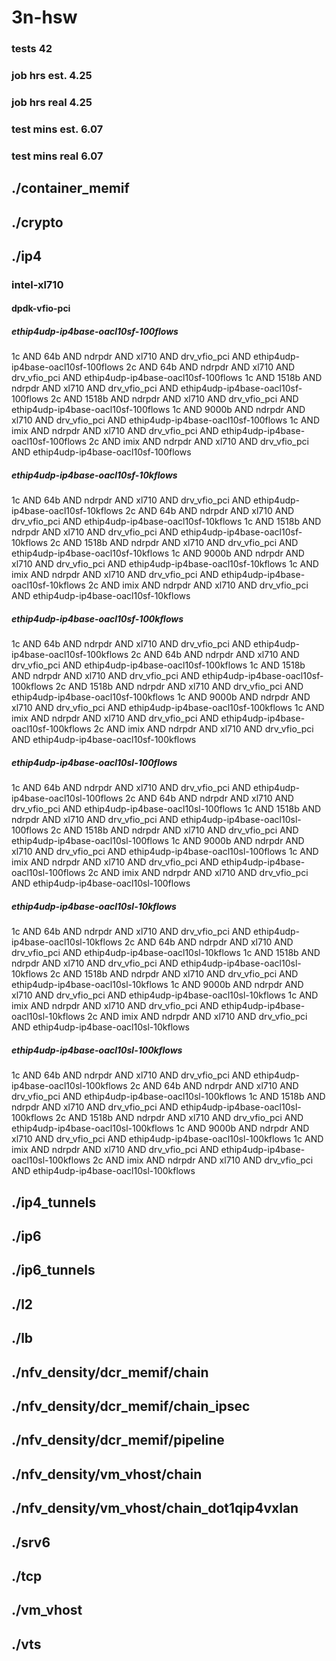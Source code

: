 # 3n-hsw
### tests 42
### job hrs est. 4.25
### job hrs real 4.25
### test mins est. 6.07
### test mins real 6.07
## ./container_memif
## ./crypto
## ./ip4
### intel-xl710
#### dpdk-vfio-pci
##### ethip4udp-ip4base-oacl10sf-100flows
1c AND 64b AND ndrpdr AND xl710 AND drv_vfio_pci AND ethip4udp-ip4base-oacl10sf-100flows
2c AND 64b AND ndrpdr AND xl710 AND drv_vfio_pci AND ethip4udp-ip4base-oacl10sf-100flows
1c AND 1518b AND ndrpdr AND xl710 AND drv_vfio_pci AND ethip4udp-ip4base-oacl10sf-100flows
2c AND 1518b AND ndrpdr AND xl710 AND drv_vfio_pci AND ethip4udp-ip4base-oacl10sf-100flows
1c AND 9000b AND ndrpdr AND xl710 AND drv_vfio_pci AND ethip4udp-ip4base-oacl10sf-100flows
1c AND imix AND ndrpdr AND xl710 AND drv_vfio_pci AND ethip4udp-ip4base-oacl10sf-100flows
2c AND imix AND ndrpdr AND xl710 AND drv_vfio_pci AND ethip4udp-ip4base-oacl10sf-100flows
##### ethip4udp-ip4base-oacl10sf-10kflows
1c AND 64b AND ndrpdr AND xl710 AND drv_vfio_pci AND ethip4udp-ip4base-oacl10sf-10kflows
2c AND 64b AND ndrpdr AND xl710 AND drv_vfio_pci AND ethip4udp-ip4base-oacl10sf-10kflows
1c AND 1518b AND ndrpdr AND xl710 AND drv_vfio_pci AND ethip4udp-ip4base-oacl10sf-10kflows
2c AND 1518b AND ndrpdr AND xl710 AND drv_vfio_pci AND ethip4udp-ip4base-oacl10sf-10kflows
1c AND 9000b AND ndrpdr AND xl710 AND drv_vfio_pci AND ethip4udp-ip4base-oacl10sf-10kflows
1c AND imix AND ndrpdr AND xl710 AND drv_vfio_pci AND ethip4udp-ip4base-oacl10sf-10kflows
2c AND imix AND ndrpdr AND xl710 AND drv_vfio_pci AND ethip4udp-ip4base-oacl10sf-10kflows
##### ethip4udp-ip4base-oacl10sf-100kflows
1c AND 64b AND ndrpdr AND xl710 AND drv_vfio_pci AND ethip4udp-ip4base-oacl10sf-100kflows
2c AND 64b AND ndrpdr AND xl710 AND drv_vfio_pci AND ethip4udp-ip4base-oacl10sf-100kflows
1c AND 1518b AND ndrpdr AND xl710 AND drv_vfio_pci AND ethip4udp-ip4base-oacl10sf-100kflows
2c AND 1518b AND ndrpdr AND xl710 AND drv_vfio_pci AND ethip4udp-ip4base-oacl10sf-100kflows
1c AND 9000b AND ndrpdr AND xl710 AND drv_vfio_pci AND ethip4udp-ip4base-oacl10sf-100kflows
1c AND imix AND ndrpdr AND xl710 AND drv_vfio_pci AND ethip4udp-ip4base-oacl10sf-100kflows
2c AND imix AND ndrpdr AND xl710 AND drv_vfio_pci AND ethip4udp-ip4base-oacl10sf-100kflows
##### ethip4udp-ip4base-oacl10sl-100flows
1c AND 64b AND ndrpdr AND xl710 AND drv_vfio_pci AND ethip4udp-ip4base-oacl10sl-100flows
2c AND 64b AND ndrpdr AND xl710 AND drv_vfio_pci AND ethip4udp-ip4base-oacl10sl-100flows
1c AND 1518b AND ndrpdr AND xl710 AND drv_vfio_pci AND ethip4udp-ip4base-oacl10sl-100flows
2c AND 1518b AND ndrpdr AND xl710 AND drv_vfio_pci AND ethip4udp-ip4base-oacl10sl-100flows
1c AND 9000b AND ndrpdr AND xl710 AND drv_vfio_pci AND ethip4udp-ip4base-oacl10sl-100flows
1c AND imix AND ndrpdr AND xl710 AND drv_vfio_pci AND ethip4udp-ip4base-oacl10sl-100flows
2c AND imix AND ndrpdr AND xl710 AND drv_vfio_pci AND ethip4udp-ip4base-oacl10sl-100flows
##### ethip4udp-ip4base-oacl10sl-10kflows
1c AND 64b AND ndrpdr AND xl710 AND drv_vfio_pci AND ethip4udp-ip4base-oacl10sl-10kflows
2c AND 64b AND ndrpdr AND xl710 AND drv_vfio_pci AND ethip4udp-ip4base-oacl10sl-10kflows
1c AND 1518b AND ndrpdr AND xl710 AND drv_vfio_pci AND ethip4udp-ip4base-oacl10sl-10kflows
2c AND 1518b AND ndrpdr AND xl710 AND drv_vfio_pci AND ethip4udp-ip4base-oacl10sl-10kflows
1c AND 9000b AND ndrpdr AND xl710 AND drv_vfio_pci AND ethip4udp-ip4base-oacl10sl-10kflows
1c AND imix AND ndrpdr AND xl710 AND drv_vfio_pci AND ethip4udp-ip4base-oacl10sl-10kflows
2c AND imix AND ndrpdr AND xl710 AND drv_vfio_pci AND ethip4udp-ip4base-oacl10sl-10kflows
##### ethip4udp-ip4base-oacl10sl-100kflows
1c AND 64b AND ndrpdr AND xl710 AND drv_vfio_pci AND ethip4udp-ip4base-oacl10sl-100kflows
2c AND 64b AND ndrpdr AND xl710 AND drv_vfio_pci AND ethip4udp-ip4base-oacl10sl-100kflows
1c AND 1518b AND ndrpdr AND xl710 AND drv_vfio_pci AND ethip4udp-ip4base-oacl10sl-100kflows
2c AND 1518b AND ndrpdr AND xl710 AND drv_vfio_pci AND ethip4udp-ip4base-oacl10sl-100kflows
1c AND 9000b AND ndrpdr AND xl710 AND drv_vfio_pci AND ethip4udp-ip4base-oacl10sl-100kflows
1c AND imix AND ndrpdr AND xl710 AND drv_vfio_pci AND ethip4udp-ip4base-oacl10sl-100kflows
2c AND imix AND ndrpdr AND xl710 AND drv_vfio_pci AND ethip4udp-ip4base-oacl10sl-100kflows
## ./ip4_tunnels
## ./ip6
## ./ip6_tunnels
## ./l2
## ./lb
## ./nfv_density/dcr_memif/chain
## ./nfv_density/dcr_memif/chain_ipsec
## ./nfv_density/dcr_memif/pipeline
## ./nfv_density/vm_vhost/chain
## ./nfv_density/vm_vhost/chain_dot1qip4vxlan
## ./srv6
## ./tcp
## ./vm_vhost
## ./vts
